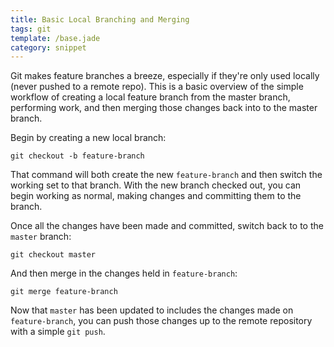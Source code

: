 ```yaml
---
title: Basic Local Branching and Merging
tags: git
template: /base.jade
category: snippet
---
```


Git makes feature branches a breeze, especially if they're only used locally (never pushed to a remote repo). This is a basic overview of the simple workflow of creating a local feature branch from the master branch, performing work, and then merging those changes back into to the master branch.

Begin by creating a new local branch:

```
git checkout -b feature-branch
```

That command will both create the new `feature-branch` and then switch the working set to that branch. With the new branch checked out, you can begin working as normal, making changes and committing them to the branch.

Once all the changes have been made and committed, switch back to to the `master` branch:

```
git checkout master
```

And then merge in the changes held in `feature-branch`:

```
git merge feature-branch
```

Now that `master` has been updated to includes the changes made on `feature-branch`, you can push those changes up to the remote repository with a simple `git push`.
